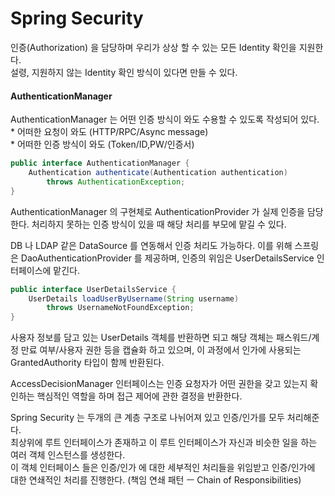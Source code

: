 # Spring Security

인증\(Authorization\) 을 담당하며 우리가 상상 할 수 있는 모든 Identity 확인을 지원한다.   
설령, 지원하지 않는 Identity 확인 방식이 있다면 만들 수 있다.

#### AuthenticationManager

AuthenticationManager 는 어떤 인증 방식이 와도 수용할 수 있도록 작성되어 있다.  
\* 어떠한 요청이 와도 \(HTTP/RPC/Async message\)  
\* 어떠한 인증 방식이 와도 \(Token/ID,PW/인증서\)

```java
public interface AuthenticationManager {
    Authentication authenticate(Authentication authentication) 
        throws AuthenticationException;
}
```

AuthenticationManager 의 구현체로 AuthenticationProvider 가 실제 인증을 담당한다. 처리하지 못하는 인증 방식이 있을 때 해당 처리를 부모에 맡길 수 있다.

DB 나 LDAP 같은 DataSource 를 연동해서 인증 처리도 가능하다. 이를 위해 스프링은 DaoAuthenticationProvider 를 제공하며, 인증의 위임은 UserDetailsService 인터페이스에 맡긴다.

```java
public interface UserDetailsService {
    UserDetails loadUserByUsername(String username)
        throws UsernameNotFoundException;
}
```

사용자 정보를 담고 있는 UserDetails 객체를 반환하면 되고 해당 객체는 패스워드/계정 만료 여부/사용자 권한 등을 캡슐화 하고 있으며, 이 과정에서 인가에 사용되는 GrantedAuthority 타입이 함께 반환된다.

AccessDecisionManager 인터페이스는 인증 요청자가 어떤 권한을 갖고 있는지 확인하는 핵심적인 역할을 하며 접근 제어에 관한 결정을 반환한다.

Spring Security 는 두개의 큰 계층 구조로 나뉘어져 있고 인증/인가를 모두 처리해준다.   
최상위에 루트 인터페이스가 존재하고 이 루트 인터페이스가 자신과 비슷한 일을 하는 여러 객체 인스턴스를 생성한다.   
이 객체 인터페이스 들은 인증/인가 에 대한 세부적인 처리들을 위임받고 인증/인가에 대한 연쇄적인 처리를 진행한다. \(책임 연쇄 패턴 ㅡ Chain of Responsibilities\)



